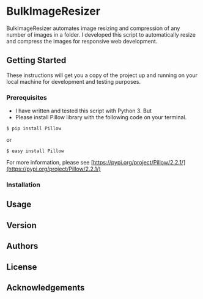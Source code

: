 # BulkImageResizer

 BulkImageResizer automates image resizing and compression of any number of images in a folder. I developed this script to automatically resize and compress the images for responsive web development.

## Getting Started

These instructions will get you a copy of the project up and running on your local machine for development and testing purposes.

### Prerequisites

* I have written and tested this script with Python 3. But 
* Please install Pillow library with the following code on your terminal.
```
$ pip install Pillow
```
or
```
$ easy install Pillow
```
For more information, please see [https://pypi.org/project/Pillow/2.2.1/](https://pypi.org/project/Pillow/2.2.1/)
            

### Installation



## Usage

## Version

## Authors

## License

## Acknowledgements
